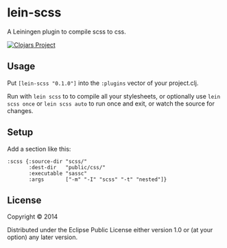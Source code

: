 # lein-scss

A Leiningen plugin to compile scss to css.

[![Clojars Project](http://clojars.org/lein-scss/latest-version.svg)](http://clojars.org/lein-scss)

## Usage

Put `[lein-scss "0.1.0"]` into the `:plugins` vector of your project.clj.

Run with `lein scss` to to compile all your stylesheets, or optionally use
`lein scss once` or `lein scss auto` to run once and exit, or watch the source for changes.

## Setup

Add a section like this:

    :scss {:source-dir "scss/"
           :dest-dir   "public/css/"
           :executable "sassc"
           :args       ["-m" "-I" "scss" "-t" "nested"]}

## License

Copyright © 2014

Distributed under the Eclipse Public License either version 1.0 or (at
your option) any later version.
